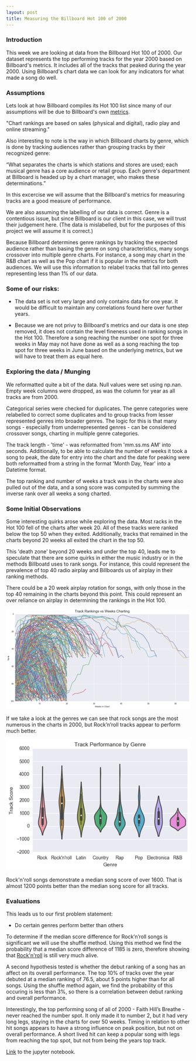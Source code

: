 ```yaml
---
layout: post
title: Measuring the Billboard Hot 100 of 2000
---
```


### Introduction

This week we are looking at data from the Billboard Hot 100 of 2000.
Our dataset represents the top performing tracks for the year 2000 based on Billboard's metrics. It includes all of the tracks that peaked during the year 2000. Using Billboard's chart data we can look for any indicators for what made a song do well.

### Assumptions

Lets look at how Billboard compiles its Hot 100 list since many of our assumptions will be due to Billboard's own <a href="https://en.wikipedia.org/wiki/Billboard_Hot_100#Year-end_charts">metrics</a>.

"Chart rankings are based on sales (physical and digital), radio play and online streaming."

Also interesting to note is the way in which Billboard charts by genre, which is done by tracking audiences rather than grouping tracks by their recognized genre: 

“What separates the charts is which stations and stores are used; each musical genre has a core audience or retail group. Each genre's department at Billboard is headed up by a chart manager, who makes these determinations.”

In this excercise we will assume that the Billboard's metrics for measuring tracks are a good measure of performance. 

We are also assuming the labelling of our data is correct. Genre is a contentious issue, but since Billboard is our client in this case, we will trust their judgement here. (The data is mislabelled, but for the purposes of this project we will assume it is correct.)

Because Billboard determines genre rankings by tracking the expected audience rather than basing the genre on song characteristics, many songs crossover into multiple genre charts. For instance, a song may chart in the R&B chart as well as the Pop chart if it is popular in the metrics for both audiences. We will use this information to relabel tracks that fall into genres representing less than 1% of our data.

### Some of our risks: 

- The data set is not very large and only contains data for one year. It would be difficult to maintain any correlations found here over further years. 

- Because we are not privy to Billboard's metrics and our data is one step  removed, it does not contain the level fineness used in ranking songs in the Hot 100. Therefore a song reaching the number one spot for three weeks in May may not have done as well as a song reaching the top spot for three weeks in June based on the underlying metrics, but we will have to treat them as equal here.

### Exploring the data / Munging

We reformatted quite a bit of the data. Null values were set using np.nan. Empty week columns were dropped, as was the column for year as all tracks are from 2000. 

Categorical series were checked for duplicates. The genre categories were relabelled to correct some duplicates and to group tracks from lesser represented genres into broader genres. The logic for this is that many songs - especially from underrepresented genres - can be considered crossover songs, charting in multiple genre categories. 

The track length - 'time' - was reformatted from 'mm.ss.ms AM' into seconds. Additionally, to be able to calculate the number of weeks it took a song to peak, the date for entry into the chart and the date for peaking were both reformatted from a string in the format 'Month Day, Year' into a Datetime format. 

The top ranking and number of weeks a track was in the charts were also pulled out of the data, and a song score was computed by summing the inverse rank over all weeks a song charted.

### Some Initial Observations

Some interesting quirks arose while exploring the data. Most racks in the Hot 100 fell of the charts after week 20. All of these tracks were ranked below the top 50 when they exited. Additionally, tracks that remained in the charts beyond 20 weeks all exited the chart in the top 50. 

This 'death zone' beyond 20 weeks and under the top 40, leads me to speculate that there are some quirks in either the music industry or in the methods Billboatd uses to rank songs. For instance, this could represent the prevalence of top 40 radio airplay and Billboards us of airplay in their ranking methods. 

There could be a 20 week airplay rotation for songs, with only those in the top 40 remaining in the charts beyond this point. This could represent an over reliance on airplay in determining the rankings in the Hot 100. 

![Track Rankings per Week](../images/Billboard100/rankperweek.png)

If we take a look at the genres we can see that rock songs are the most numerous in the charts in 2000, but Rock’n’roll tracks appear to perform much better.

![Track Rankings per Week](../images/Billboard100/genrescore.png)

 Rock'n'roll songs demonstrate a median song score of over 1600. That is almost 1200 points better than the median song score for all tracks. 

### Evaluations

This leads us to our first problem statement: 

- Do certain genres perform better than others

To determine if the median score difference for Rock’n’roll songs is significant we will use the shuffle method. Using this method we find the probability that a median score difference of 1185 is zero, therefore showing that <a href="https://youtu.be/M3T_xeoGES8?t=26">Rock'n'roll</a> is still very much alive.

A second hypothesis tested is whether the debut ranking of a song has an affect on its overall performance. The top 10% of tracks over the year debuted at a median ranking of 76.5, about 5 points higher than for all songs. Using the shuffle method again, we find the probability of this occuring is less than 3%, so there is a correlation between debut ranking and overall performance.

Interestingly, the top performing song of all of 2000 - Faith Hill’s Breathe - never reached the number spot. It only made it to number 2, but it had very long legs, staying in the charts for over 50 weeks. Timing in relation to other hit songs appears to have a strong influence on peak position, but not on overall performance. A short lived hit can keep a popular song with legs from reaching the top spot, but not from being the years top track. 

<a href="https://git.generalassemb.ly/anthonysull/project-2-billboard/blob/master/Billboard100.ipynb">Link</a> to the jupyter notebook. 

